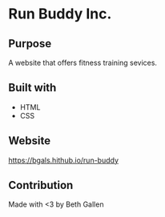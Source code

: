 # Run Buddy Inc.

## Purpose
A website that offers fitness training sevices.

## Built with
* HTML
* CSS

## Website
https://bgals.hithub.io/run-buddy

## Contribution
Made with <3 by Beth Gallen
